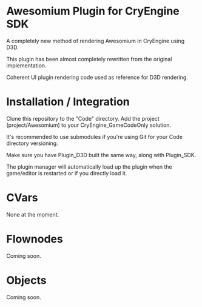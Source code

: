 Awesomium Plugin for CryEngine SDK
=====================================
A completely new method of rendering Awesomium in CryEngine using D3D. 

This plugin has been almost completely rewritten from the original implementation.

Coherent UI plugin rendering code used as reference for D3D rendering.


Installation / Integration
==========================
Clone this repository to the "Code" directory. Add the project (project/Awesomium) to your CryEngine_GameCodeOnly solution.

It's recommended to use submodules if you're using Git for your Code directory versioning.

Make sure you have Plugin_D3D built the same way, along with Plugin_SDK.

The plugin manager will automatically load up the plugin when the game/editor is restarted or if you directly load it.

CVars
=====
None at the moment.

Flownodes
=========
Coming soon.

Objects
=======
Coming soon.
